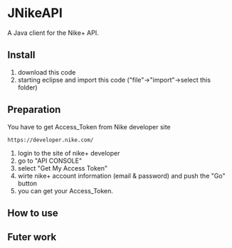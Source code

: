 JNikeAPI
========
A Java client for the Nike+ API. 

Install
--------
1. download this code
2. starting eclipse and import this code ("file"->"import"->select this folder)


Preparation
--------
You have to get Access_Token from Nike developer site

    https://developer.nike.com/

1. login to the site of nike+ developer
2. go to "API CONSOLE"
3. select "Get My Access Token"
4. wirte nike+ account information (email & password) and push the "Go" button
5. you can get your Access_Token. 

How to use
--------


Futer work
--------



